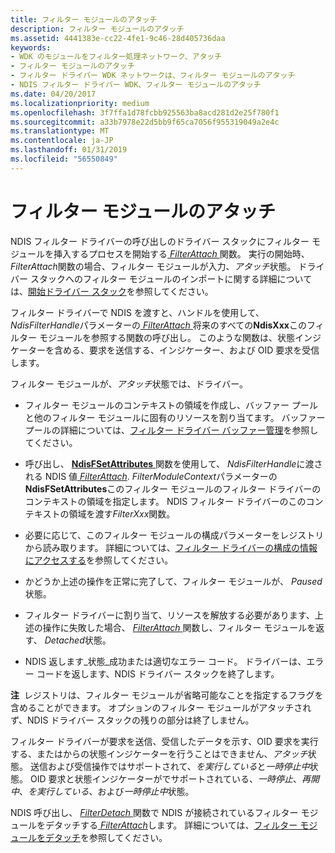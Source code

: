 ```yaml
---
title: フィルター モジュールのアタッチ
description: フィルター モジュールのアタッチ
ms.assetid: 4441383e-cc22-4fe1-9c46-28d405736daa
keywords:
- WDK のモジュールをフィルター処理ネットワーク、アタッチ
- フィルター モジュールのアタッチ
- フィルター ドライバー WDK ネットワークは、フィルター モジュールのアタッチ
- NDIS フィルター ドライバー WDK、フィルター モジュールのアタッチ
ms.date: 04/20/2017
ms.localizationpriority: medium
ms.openlocfilehash: 3f7ffa1d78fcbb925563ba8acd281d2e25f780f1
ms.sourcegitcommit: a33b7978e22d5bb9f65ca7056f955319049a2e4c
ms.translationtype: MT
ms.contentlocale: ja-JP
ms.lasthandoff: 01/31/2019
ms.locfileid: "56550849"
---
```

# <a name="attaching-a-filter-module"></a>フィルター モジュールのアタッチ





NDIS フィルター ドライバーの呼び出しのドライバー スタックにフィルター モジュールを挿入するプロセスを開始する[ *FilterAttach* ](https://msdn.microsoft.com/library/windows/hardware/ff549905)関数。 実行の開始時、 *FilterAttach*関数の場合、フィルター モジュールが入力、*アタッチ*状態。 ドライバー スタックへのフィルター モジュールのインポートに関する詳細については、[開始ドライバー スタック](starting-a-driver-stack.md)を参照してください。

フィルター ドライバーで NDIS を渡すと、ハンドルを使用して、 *NdisFilterHandle*パラメーターの[ *FilterAttach* ](https://msdn.microsoft.com/library/windows/hardware/ff549905)将来のすべての**NdisXxx**このフィルター モジュールを参照する関数の呼び出し。 このような関数は、状態インジケーターを含める、要求を送信する、インジケーター、および OID 要求を受信します。

フィルター モジュールが、*アタッチ*状態では、ドライバー。

-   フィルター モジュールのコンテキストの領域を作成し、バッファー プールと他のフィルター モジュールに固有のリソースを割り当てます。 バッファー プールの詳細については、[フィルター ドライバー バッファー管理](filter-driver-buffer-management.md)を参照してください。

-   呼び出し、 [ **NdisFSetAttributes** ](https://msdn.microsoft.com/library/windows/hardware/ff562619)関数を使用して、 *NdisFilterHandle*に渡される NDIS 値[ *FilterAttach*](https://msdn.microsoft.com/library/windows/hardware/ff549905). *FilterModuleContext*パラメーターの**NdisFSetAttributes**このフィルター モジュールのフィルター ドライバーのコンテキストの領域を指定します。 NDIS フィルター ドライバーのこのコンテキストの領域を渡す*FilterXxx*関数。

-   必要に応じて、このフィルター モジュールの構成パラメーターをレジストリから読み取ります。 詳細については、[フィルター ドライバーの構成の情報にアクセスする](accessing-configuration-information-for-a-filter-driver.md)を参照してください。

-   かどうか上述の操作を正常に完了して、フィルター モジュールが、 *Paused*状態。

-   フィルター ドライバーに割り当て、リソースを解放する必要があります、上述の操作に失敗した場合、 [ *FilterAttach* ](https://msdn.microsoft.com/library/windows/hardware/ff549905)関数し、フィルター モジュールを返す、 *Detached*状態。

-   NDIS 返します\_状態\_成功または適切なエラー コード。 ドライバーは、エラー コードを返します、NDIS ドライバー スタックを終了します。

**注**  レジストリは、フィルター モジュールが省略可能なことを指定するフラグを含めることができます。 オプションのフィルター モジュールがアタッチされず、NDIS ドライバー スタックの残りの部分は終了しません。

 

フィルター ドライバーが要求を送信、受信したデータを示す、OID 要求を実行する、またはからの状態インジケーターを行うことはできません、*アタッチ*状態。 送信および受信操作ではサポートされて、*を実行している*と*一時停止中*状態。 OID 要求と状態インジケーターがでサポートされている、*一時停止*、*再開中*、*を実行している*、および*一時停止中*状態。

NDIS 呼び出し、 [ *FilterDetach* ](https://msdn.microsoft.com/library/windows/hardware/ff549918)関数で NDIS が接続されているフィルター モジュールをデタッチする[ *FilterAttach*](https://msdn.microsoft.com/library/windows/hardware/ff549905)します。 詳細については、[フィルター モジュールをデタッチ](detaching-a-filter-module.md)を参照してください。

 

 





